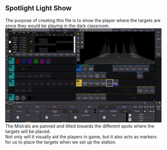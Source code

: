 ## Spotlight Light Show
The purpose of creating this file is to show the player where the targets are since they would be playing in the dark classroom.<br>
<img src="Capture Images for Lighting/SpotlightWindow.png" alt="Spotlight Window" width="500" height="300"/><br>
The Mistrals are panned and tilted towards the different spots where the targets will be placed.<br>
Not only will it visually aid the players in game, but it also acts as markers for us to place the targets when we set up the station.

